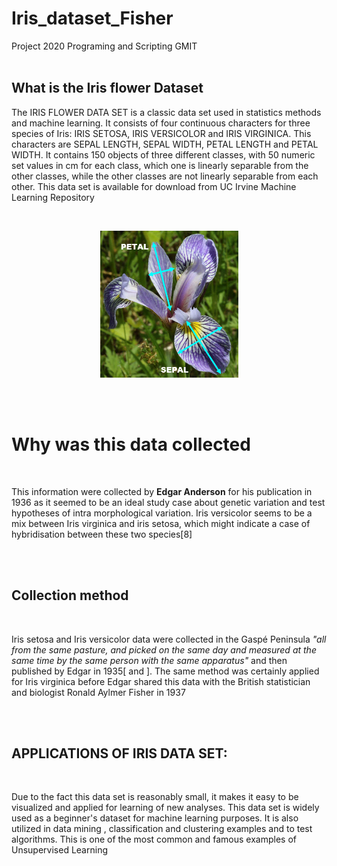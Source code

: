 # Iris_dataset_Fisher
Project 2020 Programing and Scripting GMIT
<br/><br/>
## What is the Iris flower Dataset 

The IRIS FLOWER DATA SET is a classic data set used in statistics methods and machine learning. It consists of four continuous characters for three species of Iris: IRIS SETOSA, IRIS VERSICOLOR and IRIS VIRGINICA. This characters are SEPAL LENGTH, SEPAL WIDTH, PETAL LENGTH and PETAL WIDTH. It contains 150 objects of three different classes, with 50 numeric set values in cm for each class, which one is linearly separable from the other classes, while the other classes are not linearly separable from each other. This data set is available for download from UC Irvine Machine Learning Repository 

<br/>
<p align="center">
   <img src="images/virginica.jpg" width=221 height=235>
</p>

<br/><br/>
# Why was this data collected

<br/>

This information were collected by **Edgar Anderson** for his publication in 1936  as it seemed to be an ideal study case about genetic variation and test hypotheses of intra  morphological variation. Iris versicolor seems to be a mix between Iris virginica and iris setosa, which might indicate a case of hybridisation between these two species[8]

<br/><br/>

## Collection method

<br/>

Iris setosa and Iris versicolor data were collected in the Gaspé Peninsula *"all from the same pasture, and picked on the same day and measured at the same time by the same person with the same apparatus"*  and then published by Edgar in 1935[  and  ]. The same method was certainly applied for Iris virginica before Edgar shared this data with the British statistician and biologist Ronald Aylmer Fisher in 1937 

<br/><br/>

## APPLICATIONS OF IRIS DATA SET: 

<br/>

Due to the fact this data set is reasonably small, it makes it easy to be visualized and applied for learning of new analyses.  This data set is widely used as a beginner's dataset for machine learning purposes. It is also utilized in data mining , classification and clustering examples and to test algorithms. This is one of the most common and famous examples of Unsupervised Learning 
